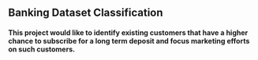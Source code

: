 ## Banking Dataset Classification

#### This project would like to identify existing customers that have a higher chance to subscribe for a long term deposit and focus marketing efforts on such customers.
